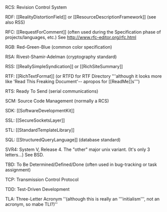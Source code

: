 

RCS: Revision Control System

RDF: [[RealityDistortionField]] or [[ResourceDescriptionFramework]] (see also RSS)

RFC:  [[RequestForComment]]  (often used during the Specification phase of projects/languages, etc.) See http://www.rfc-editor.org/rfc.html

RGB:  Red-Green-Blue (common color specification)

RSA:  Rivest-Shamir-Adelman (cryptography standard)

RSS:  [[ReallySimpleSyndication]] or [[RichSiteSummary]]

RTF: [[RichTextFormat]] (or RTFD for RTF Directory '''although it looks more like 'Read This Freaking Document'-- apropos for [[ReadMe]]<nowiki/>s''')

RTS:  Ready To Send (serial communications)

SCM: Source Code Management (normally a RCS)

SDK:  [[SoftwareDevelopmentKit]]

SSL:  [[SecureSocketsLayer]]

STL:  [[StandardTemplateLibrary]]

SQL:  [[StructuredQueryLanguage]]  (database standard)

SVR4: System V, Release 4. The "other" major unix variant. (It's only 3 letters...) See BSD.

TBD:  To Be Determined/Defined/Done (often used in bug-tracking or task assignment)

TCP: Transmission Control Protocol

TDD:  Test-Driven Development

TLA:  Three-Letter Acronym ''(although this is really an '''initialism''', not an acronym, so mabe TLI?)''